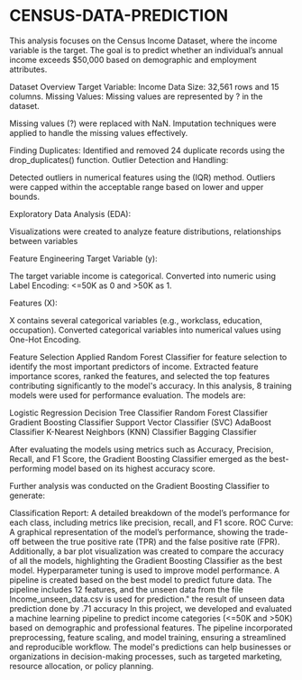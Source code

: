 # CENSUS-DATA-PREDICTION
This analysis focuses on the Census Income Dataset, where the income variable is the target. The goal is to predict whether an individual’s annual income exceeds $50,000 based on demographic and employment attributes.

Dataset Overview Target Variable: Income Data Size: 32,561 rows and 15 columns. Missing Values: Missing values are represented by ? in the dataset.

Missing values (?) were replaced with NaN. Imputation techniques were applied to handle the missing values effectively.

Finding Duplicates: Identified and removed 24 duplicate records using the drop_duplicates() function. Outlier Detection and Handling:

Detected outliers in numerical features using the (IQR) method. Outliers were capped within the acceptable range based on lower and upper bounds.

Exploratory Data Analysis (EDA):

Visualizations were created to analyze feature distributions, relationships between variables

Feature Engineering Target Variable (y):

The target variable income is categorical. Converted into numeric using Label Encoding: <=50K as 0 and >50K as 1.

Features (X):

X contains several categorical variables (e.g., workclass, education, occupation). Converted categorical variables into numerical values using One-Hot Encoding.

Feature Selection Applied Random Forest Classifier for feature selection to identify the most important predictors of income. Extracted feature importance scores, ranked the features, and selected the top features contributing significantly to the model's accuracy. In this analysis, 8 training models were used for performance evaluation. The models are:

Logistic Regression Decision Tree Classifier Random Forest Classifier Gradient Boosting Classifier Support Vector Classifier (SVC) AdaBoost Classifier K-Nearest Neighbors (KNN) Classifier Bagging Classifier

After evaluating the models using metrics such as Accuracy, Precision, Recall, and F1 Score, the Gradient Boosting Classifier emerged as the best-performing model based on its highest accuracy score.

Further analysis was conducted on the Gradient Boosting Classifier to generate:

Classification Report: A detailed breakdown of the model’s performance for each class, including metrics like precision, recall, and F1 score. ROC Curve: A graphical representation of the model’s performance, showing the trade-off between the true positive rate (TPR) and the false positive rate (FPR). Additionally, a bar plot visualization was created to compare the accuracy of all the models, highlighting the Gradient Boosting Classifier as the best model. Hyperparameter tuning is used to improve model performance. A pipeline is created based on the best model to predict future data. The pipeline includes 12 features, and the unseen data from the file Income_unseen_data.csv is used for prediction." the result of unseen data prediction done by .71 accuracy In this project, we developed and evaluated a machine learning pipeline to predict income categories (<=50K and >50K) based on demographic and professional features. The pipeline incorporated preprocessing, feature scaling, and model training, ensuring a streamlined and reproducible workflow. The model's predictions can help businesses or organizations in decision-making processes, such as targeted marketing, resource allocation, or policy planning.
